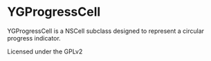 # YGProgressCell

YGProgressCell is a NSCell subclass designed to represent a circular progress indicator.


Licensed under the GPLv2